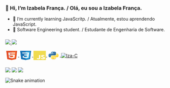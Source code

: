 ### 👋 Hi, I’m Izabela França. / Olá, eu sou a Izabela França.

- 🌱 I’m currently learning JavaScritp. / Atualmente, estou aprendendo JavaScript.
- 📖 Software Engineering student. / Estudante de Engenharia de Software.

###

<div>
  <a href="https://github.com/Izabela-Franca">
  <img height="180em" src="https://github-readme-stats.vercel.app/api?username=Izabela-Franca&show_icons=true&theme=dracula&include_all_commits=true&count_private=true"/>
  <img height="180em" src="https://github-readme-stats.vercel.app/api/top-langs/?username=Izabela-Franca&layout=compact&langs_count=7&theme=dracula"/>
</div>
  
  
<div style="display: inline_block"><br>
  <img align="center" alt="Iza-HTML" height="30" width="40" src="https://raw.githubusercontent.com/devicons/devicon/master/icons/html5/html5-original.svg">
  <img align="center" alt="Iza-CSS" height="30" width="40" src="https://raw.githubusercontent.com/devicons/devicon/master/icons/css3/css3-original.svg">
  <img align="center" alt="Iza-Js" height="30" width="40" src="https://raw.githubusercontent.com/devicons/devicon/master/icons/javascript/javascript-plain.svg">
  <img align="center" alt="Iza-Python" height="30" width="40" src="https://raw.githubusercontent.com/devicons/devicon/master/icons/python/python-original.svg">
  <img align="center" alt="Iza-C" height="30" width="40" src="https://cdn.jsdelivr.net/gh/devicons/devicon/icons/c/c-original.svg" />
</div>
  
###
  
<div> 
  <a href="https://www.linkedin.com/in/izabela-fran%C3%A7a-526515223/" target="_blank"><img src="https://img.shields.io/badge/-LinkedIn-%230077B5?style=for-the-badge&logo=linkedin&logoColor=white" target="_blank"></a> 
  <a href = "mailto:ifranca.sc@gmail.com"><img src="https://img.shields.io/badge/-Gmail-%23333?style=for-the-badge&logo=gmail&logoColor=white" target="_blank"></a>
  <a href="https://instagram.com/franca.izabela" target="_blank"><img src="https://img.shields.io/badge/-Instagram-%23E4405F?style=for-the-badge&logo=instagram&logoColor=white" target="_blank"></a>

![Snake animation](https://github.com/seu-usuário-aqui/Izabela-Franca/blob/output/github-contribution-grid-snake.svg)
